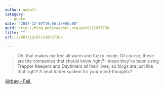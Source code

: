 ```yaml
---
author: awball
category:
  - quote
date: "2007-12-07T19:06:35+00:00"
guid: http://blog.polarweasel.org/post/21073736
title: ""
url: /2007/12/07/21073736/

---
```

> Oh, that makes me feel all warm and fuzzy inside. Of course, these are the companies that should know right? I mean they’ve been using Trapper Keepers and Daytimers all their lives, so blogs are just like that right? A neat folder system for your mind-thoughts?

 [Airbag - Fail.](http://www.airbagindustries.com/archives/airbag/fail.php)

